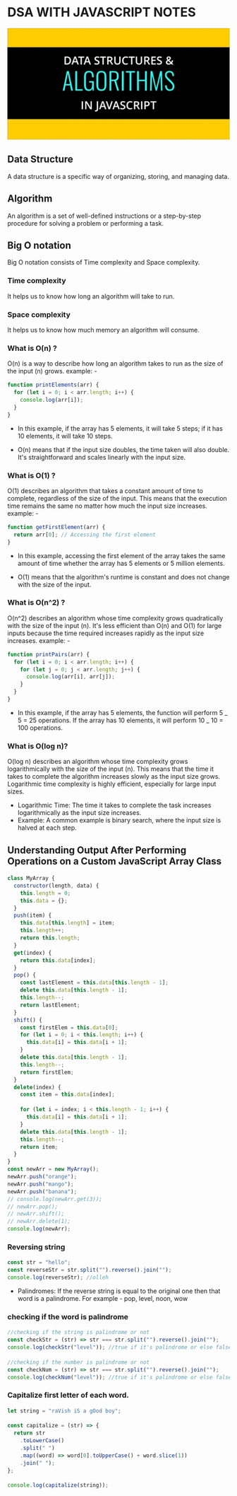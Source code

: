 # DSA WITH JAVASCRIPT NOTES

![Project Screenshot](./assets/dsa.png)

## Data Structure

A data structure is a specific way of organizing, storing, and managing data.

## Algorithm

An algorithm is a set of well-defined instructions or a step-by-step procedure for solving a problem or performing a task.

## Big O notation

Big O notation consists of Time complexity and Space complexity.

### Time complexity

It helps us to know how long an algorithm will take to run.

### Space complexity

It helps us to know how much memory an algorithm will consume.

### What is O(n) ?

O(n) is a way to describe how long an algorithm takes to run as the size of the input (n) grows.
example: -

```javascript
function printElements(arr) {
  for (let i = 0; i < arr.length; i++) {
    console.log(arr[i]);
  }
}
```

- In this example, if the array has 5 elements, it will take 5 steps; if it has 10 elements, it will take 10 steps.

- O(n) means that if the input size doubles, the time taken will also double. It's straightforward and scales linearly with the input size.

### What is O(1) ?

O(1) describes an algorithm that takes a constant amount of time to complete, regardless of the size of the input. This means that the execution time remains the same no matter how much the input size increases.
example: -

```javascript
function getFirstElement(arr) {
  return arr[0]; // Accessing the first element
}
```

- In this example, accessing the first element of the array takes the same amount of time whether the array has 5 elements or 5 million elements.

- O(1) means that the algorithm's runtime is constant and does not change with the size of the input.

### What is O(n^2) ?

O(n^2) describes an algorithm whose time complexity grows quadratically with the size of the input (n). It's less efficient than O(n) and O(1) for large inputs because the time required increases rapidly as the input size increases.
example: -

```javascript
function printPairs(arr) {
  for (let i = 0; i < arr.length; i++) {
    for (let j = 0; j < arr.length; j++) {
      console.log(arr[i], arr[j]);
    }
  }
}
```

- In this example, if the array has 5 elements, the function will perform 5 _ 5 = 25 operations. If the array has 10 elements, it will perform 10 _ 10 = 100 operations.

### What is O(log n)?

O(log n) describes an algorithm whose time complexity grows logarithmically with the size of the input (n). This means that the time it takes to complete the algorithm increases slowly as the input size grows. Logarithmic time complexity is highly efficient, especially for large input sizes.

- Logarithmic Time: The time it takes to complete the task increases logarithmically as the input size increases.
- Example: A common example is binary search, where the input size is halved at each step.

## Understanding Output After Performing Operations on a Custom JavaScript Array Class

```javascript
class MyArray {
  constructor(length, data) {
    this.length = 0;
    this.data = {};
  }
  push(item) {
    this.data[this.length] = item;
    this.length++;
    return this.length;
  }
  get(index) {
    return this.data[index];
  }
  pop() {
    const lastElement = this.data[this.length - 1];
    delete this.data[this.length - 1];
    this.length--;
    return lastElement;
  }
  shift() {
    const firstElem = this.data[0];
    for (let i = 0; i < this.length; i++) {
      this.data[i] = this.data[i + 1];
    }
    delete this.data[this.length - 1];
    this.length--;
    return firstElem;
  }
  delete(index) {
    const item = this.data[index];

    for (let i = index; i < this.length - 1; i++) {
      this.data[i] = this.data[i + 1];
    }
    delete this.data[this.length - 1];
    this.length--;
    return item;
  }
}
const newArr = new MyArray();
newArr.push("orange");
newArr.push("mango");
newArr.push("banana");
// console.log(newArr.get(3));
// newArr.pop();
// newArr.shift();
// newArr.delete(1);
console.log(newArr);
```

### Reversing string

```javascript
const str = "hello";
const reverseStr = str.split("").reverse().join("");
console.log(reverseStr); //olleh
```

- Palindromes: If the reverse string is equal to the original one then that word is a palindrome. For example - pop, level, noon, wow

### checking if the word is palindrome

```javascript
//checking if the string is palindrome or not
const checkStr = (str) => str === str.split("").reverse().join("");
console.log(checkStr("level")); //true if it's palindrome or else false if it's not palindrome

//checking if the number is palindrome or not
const checkNum = (str) => str === str.split("").reverse().join("");
console.log(checkNum("level")); //true if it's palindrome or else false if it's not palindrome
```
### Capitalize first letter of each word.

```javascript
let string = "raVish iS a gOod boy";

const capitalize = (str) => {
  return str
    .toLowerCase()
    .split(" ")
    .map((word) => word[0].toUpperCase() + word.slice(1))
    .join(" ");
};

console.log(capitalize(string));
```
